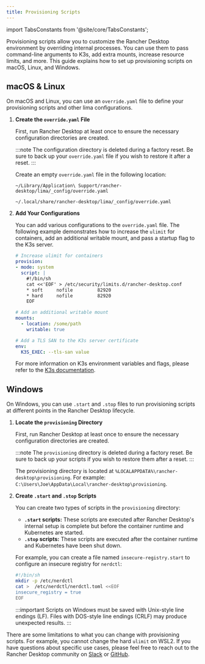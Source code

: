 ```yaml
---
title: Provisioning Scripts
---
```


<head>
  <link rel="canonical" href="https://docs.rancherdesktop.io/how-to-guides/provisioning-scripts"/>
</head>

import TabsConstants from '@site/core/TabsConstants';

Provisioning scripts allow you to customize the Rancher Desktop environment by overriding internal processes. You can use them to pass command-line arguments to K3s, add extra mounts, increase resource limits, and more. This guide explains how to set up provisioning scripts on macOS, Linux, and Windows.

## macOS & Linux

On macOS and Linux, you can use an `override.yaml` file to define your provisioning scripts and other lima configurations.

1.  **Create the `override.yaml` File**

    First, run Rancher Desktop at least once to ensure the necessary configuration directories are created.

    :::note
    The configuration directory is deleted during a factory reset. Be sure to back up your `override.yaml` file if you wish to restore it after a reset.
    :::

    Create an empty `override.yaml` file in the following location:

    <Tabs groupId="os">
    <TabItem value="macOS">

    ```
    ~/Library/Application\ Support/rancher-desktop/lima/_config/override.yaml
    ```

    </TabItem>
    <TabItem value="Linux">

    ```
    ~/.local/share/rancher-desktop/lima/_config/override.yaml
    ```

    </TabItem>
    </Tabs>

2.  **Add Your Configurations**

    You can add various configurations to the `override.yaml` file. The following example demonstrates how to increase the `ulimit` for containers, add an additional writable mount, and pass a startup flag to the K3s server.

    ```yaml
    # Increase ulimit for containers
    provision:
    - mode: system
      script: |
        #!/bin/sh
        cat <<'EOF' > /etc/security/limits.d/rancher-desktop.conf
        * soft     nofile         82920
        * hard     nofile         82920
        EOF

    # Add an additional writable mount
    mounts:
      - location: /some/path
        writable: true

    # Add a TLS SAN to the K3s server certificate
    env:
      K3S_EXEC: --tls-san value
    ```

    For more information on K3s environment variables and flags, please refer to the [K3s documentation](https://docs.k3s.io/reference/env-variables).

## Windows

On Windows, you can use `.start` and `.stop` files to run provisioning scripts at different points in the Rancher Desktop lifecycle.

1.  **Locate the `provisioning` Directory**

    First, run Rancher Desktop at least once to ensure the necessary configuration directories are created.

    :::note
    The `provisioning` directory is deleted during a factory reset. Be sure to back up your scripts if you wish to restore them after a reset.
    :::

    The provisioning directory is located at `%LOCALAPPDATA%\rancher-desktop\provisioning`. For example: `C:\Users\Joe\AppData\Local\rancher-desktop\provisioning`.

2.  **Create `.start` and `.stop` Scripts**

    You can create two types of scripts in the `provisioning` directory:

    -   **`.start` scripts:** These scripts are executed after Rancher Desktop's internal setup is complete but before the container runtime and Kubernetes are started.
    -   **`.stop` scripts:** These scripts are executed after the container runtime and Kubernetes have been shut down.

    For example, you can create a file named `insecure-registry.start` to configure an insecure registry for `nerdctl`:

    ```sh
    #!/bin/sh
    mkdir -p /etc/nerdctl
    cat >  /etc/nerdctl/nerdctl.toml <<EOF
    insecure_registry = true
    EOF
    ```

    :::important
    Scripts on Windows must be saved with Unix-style line endings (LF). Files with DOS-style line endings (CRLF) may produce unexpected results.
    :::

There are some limitations to what you can change with provisioning scripts. For example, you cannot change the hard `ulimit` on WSL2. If you have questions about specific use cases, please feel free to reach out to the Rancher Desktop community on [Slack](https://slack.rancher.io/) or [GitHub](https://github.com/rancher-sandbox/rancher-desktop/issues).

